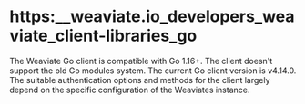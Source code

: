 # https:\_\_weaviate.io_developers_weaviate_client-libraries_go

The Weaviate Go client is compatible with Go 1.16+. The client doesn't support the old Go modules system. The current Go client version is v4.14.0. The suitable authentication options and methods for the client largely depend on the specific configuration of the Weaviates instance.

